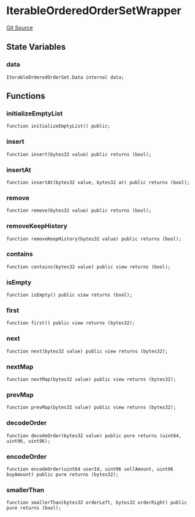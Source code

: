 # IterableOrderedOrderSetWrapper
[Git Source](https://github.com/larrythecucumber321/protocol/blob/3222eb21fbb20ddd3d3fa2233072dfa96ea3e340/contracts/plugins/mocks/vendor/EasyAuction.sol)


## State Variables
### data

```solidity
IterableOrderedOrderSet.Data internal data;
```


## Functions
### initializeEmptyList


```solidity
function initializeEmptyList() public;
```

### insert


```solidity
function insert(bytes32 value) public returns (bool);
```

### insertAt


```solidity
function insertAt(bytes32 value, bytes32 at) public returns (bool);
```

### remove


```solidity
function remove(bytes32 value) public returns (bool);
```

### removeKeepHistory


```solidity
function removeKeepHistory(bytes32 value) public returns (bool);
```

### contains


```solidity
function contains(bytes32 value) public view returns (bool);
```

### isEmpty


```solidity
function isEmpty() public view returns (bool);
```

### first


```solidity
function first() public view returns (bytes32);
```

### next


```solidity
function next(bytes32 value) public view returns (bytes32);
```

### nextMap


```solidity
function nextMap(bytes32 value) public view returns (bytes32);
```

### prevMap


```solidity
function prevMap(bytes32 value) public view returns (bytes32);
```

### decodeOrder


```solidity
function decodeOrder(bytes32 value) public pure returns (uint64, uint96, uint96);
```

### encodeOrder


```solidity
function encodeOrder(uint64 userId, uint96 sellAmount, uint96 buyAmount) public pure returns (bytes32);
```

### smallerThan


```solidity
function smallerThan(bytes32 orderLeft, bytes32 orderRight) public pure returns (bool);
```


